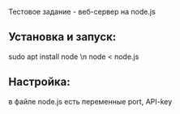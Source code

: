 Тестовое задание - веб-сервер на node.js 
## Установка и запуск:
sudo apt install node \n
node < node.js


## Настройка:
в файле node.js есть переменные port, API-key

